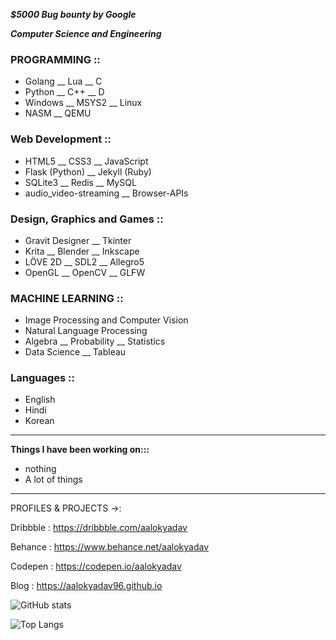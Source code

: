 _**$5000 Bug bounty by Google**_

_**Computer Science and Engineering**_

### PROGRAMMING ::
- Golang __ Lua __ C
- Python __ C++ __ D
- Windows __ MSYS2 __ Linux
- NASM __ QEMU

### Web Development ::
- HTML5 __ CSS3 __ JavaScript
- Flask (Python) __ Jekyll (Ruby)
- SQLite3 __ Redis __ MySQL
- audio_video-streaming __ Browser-APIs

### Design, Graphics and Games ::
- Gravit Designer __ Tkinter
- Krita __ Blender __ Inkscape
- LÖVE 2D __ SDL2 __ Allegro5
- OpenGL __ OpenCV __ GLFW

### MACHINE LEARNING ::
- Image Processing and Computer Vision
- Natural Language Processing
- Algebra __ Probability __ Statistics
- Data Science __ Tableau

### Languages ::
- English
- Hindi
- Korean

----------

**Things I have been working on:::**
- nothing
- A lot of things

*************************************

PROFILES & PROJECTS ->:

Dribbble  : https://dribbble.com/aalokyadav

Behance  : https://www.behance.net/aalokyadav

Codepen : https://codepen.io/aalokyadav

Blog        : https://aalokyadav96.github.io


![GitHub stats](https://github-readme-stats.vercel.app/api?username=CharalambosIoannou&show_icons=true&theme=tokyonight)


![Top Langs](https://github-readme-stats.vercel.app/api/top-langs/?username=CharalambosIoannou&theme=tokyonight)

